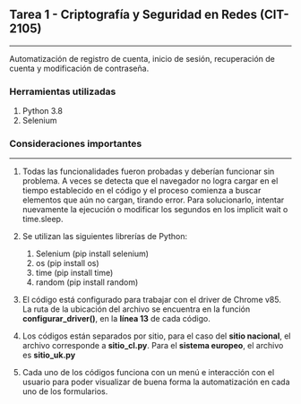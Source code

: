 ## Tarea 1 - Criptografía y Seguridad en Redes (CIT-2105)
--- 

Automatización de registro de cuenta, inicio de sesión, recuperación de cuenta y modificación de contraseña.

### Herramientas utilizadas
1. Python 3.8
2. Selenium

### Consideraciones importantes
---
1. Todas las funcionalidades fueron probadas y deberían funcionar sin problema. A veces se detecta que el navegador no logra cargar en el tiempo establecido en el código y el proceso comienza a buscar elementos que aún no cargan, tirando error. Para solucionarlo, intentar nuevamente la ejecución o modificar los segundos en los implicit wait o time.sleep.
   
2. Se utilizan las siguientes librerías de Python:
   1. Selenium (pip install selenium)
   2. os (pip install os)
   3. time (pip install time)
   4. random (pip install random)

3. El código está configurado para trabajar con el driver de Chrome v85. La ruta de la ubicación del archivo se encuentra en la función **configurar_driver()**, en la **línea 13** de cada código.

4. Los códigos están separados por sitio, para el caso del **sitio nacional**, el archivo corresponde a **sitio_cl.py**. Para el **sistema europeo**, el archivo es **sitio_uk.py**

5. Cada uno de los códigos funciona con un menú e interacción con el usuario para poder visualizar de buena forma la automatización en cada uno de los formularios.



